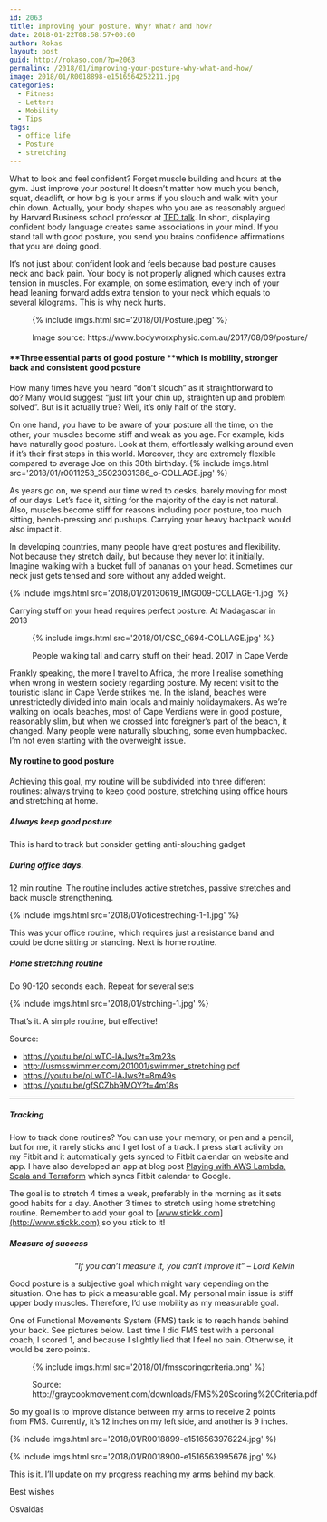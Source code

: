 ```yaml
---
id: 2063
title: Improving your posture. Why? What? and how?
date: 2018-01-22T08:58:57+00:00
author: Rokas
layout: post
guid: http://rokaso.com/?p=2063
permalink: /2018/01/improving-your-posture-why-what-and-how/
image: 2018/01/R0018898-e1516564252211.jpg
categories:
  - Fitness
  - Letters
  - Mobility
  - Tips
tags:
  - office life
  - Posture
  - stretching
---
```


What to look and feel confident? Forget muscle building and hours at the gym. Just improve your posture! It doesn&#8217;t matter how much you bench, squat, deadlift, or how big is your arms if you slouch and walk with your chin down. Actually, your body shapes who you are as reasonably argued by Harvard Business school professor at [TED talk](https://www.ted.com/talks/amy_cuddy_your_body_language_shapes_who_you_are). In short, displaying confident body language creates same associations in your mind. If you stand tall with good posture, you send you brains confidence affirmations that you are doing good.

It&#8217;s not just about confident look and feels because bad posture causes neck and back pain. Your body is not properly aligned which causes extra tension in muscles. For example, on some estimation, every inch of your head leaning forward adds extra tension to your neck which equals to several kilograms. This is why neck hurts.<figure id="attachment_2083" aria-describedby="caption-attachment-2083" style="width: 640px" class="wp-caption alignnone">

{% include imgs.html src='2018/01/Posture.jpeg' %}

<figcaption id="caption-attachment-2083" class="wp-caption-text">Image source: https://www.bodyworxphysio.com.au/2017/08/09/posture/</figcaption></figure>

#### **Three essential parts of good posture **which is mobility, stronger back and consistent good posture

How many times have you heard &#8220;don&#8217;t slouch&#8221; as it straightforward to do? Many would suggest &#8220;just lift your chin up, straighten up and problem solved&#8221;. But is it actually true? Well, it&#8217;s only half of the story.

On one hand, you have to be aware of your posture all the time, on the other, your muscles become stiff and weak as you age. For example, kids have naturally good posture. Look at them, effortlessly walking around even if it&#8217;s their first steps in this world. Moreover, they are extremely flexible compared to average Joe on this 30th birthday. {% include imgs.html src='2018/01/r0011253_35023031386_o-COLLAGE.jpg' %}

As years go on, we spend our time wired to desks, barely moving for most of our days. Let&#8217;s face it, sitting for the majority of the day is not natural. Also, muscles become stiff for reasons including poor posture, too much sitting, bench-pressing and pushups. Carrying your heavy backpack would also impact it.

In developing countries, many people have great postures and flexibility. Not because they stretch daily, but because they never lot it initially. Imagine walking with a bucket full of bananas on your head. Sometimes our neck just gets tensed and sore without any added weight.

{% include imgs.html src='2018/01/20130619_IMG009-COLLAGE-1.jpg' %}

Carrying stuff on your head requires perfect posture. At Madagascar in 2013<figure id="attachment_2077" aria-describedby="caption-attachment-2077" style="width: 700px" class="wp-caption alignnone">

{% include imgs.html src='2018/01/CSC_0694-COLLAGE.jpg' %}

<figcaption id="caption-attachment-2077" class="wp-caption-text">People walking tall and carry stuff on their head. 2017 in Cape Verde</figcaption></figure>

Frankly speaking, the more I travel to Africa, the more I realise something when wrong in western society regarding posture. My recent visit to the touristic island in Cape Verde strikes me. In the island, beaches were unrestrictedly divided into main locals and mainly holidaymakers. As we&#8217;re walking on locals beaches, most of Cape Verdians were in good posture, reasonably slim, but when we crossed into foreigner&#8217;s part of the beach, it changed. Many people were naturally slouching, some even humpbacked. I&#8217;m not even starting with the overweight issue.

#### **My routine to good posture**

Achieving this goal, my routine will be subdivided into three different routines: always trying to keep good posture, stretching using office hours and stretching at home.

##### **Always keep good posture**

This is hard to track but consider getting anti-slouching gadget

##### **During office days**.

12 min routine. The routine includes active stretches, passive stretches and back muscle strengthening.

{% include imgs.html src='2018/01/oficestreching-1-1.jpg' %}

This was your office routine, which requires just a resistance band and could be done sitting or standing. Next is home routine.

##### Home stretching routine

Do 90-120 seconds each. Repeat for several sets

{% include imgs.html src='2018/01/strching-1.jpg' %}

That&#8217;s it. A simple routine, but effective!

Source:

- https://youtu.be/oLwTC-lAJws?t=3m23s
- http://usmsswimmer.com/201001/swimmer_stretching.pdf
- https://youtu.be/oLwTC-lAJws?t=8m49s
- https://youtu.be/gfSCZbb9MOY?t=4m18s

---

##### Tracking

How to track done routines? You can use your memory, or pen and a pencil, but for me, it rarely sticks and I get lost of a track. I press start activity on my Fitbit and it automatically gets synced to Fitbit calendar on website and app. I have also developed an app at blog post [Playing with AWS Lambda, Scala and Terraform](http://rokaso.com/2018/01/playing-with-aws-lambda-scala-and-terraform/) which syncs Fitbit calendar to Google.

The goal is to stretch 4 times a week, preferably in the morning as it sets good habits for a day. Another 3 times to stretch using home stretching routine. Remember to add your goal to [www.stickk.com](http://www.stickk.com) so you stick to it!

##### Measure of success

<p style="text-align: right;">
  <em>&#8220;If you can&#8217;t measure it, you can&#8217;t improve it&#8221; &#8211; Lord Kelvin</em>
</p>

Good posture is a subjective goal which might vary depending on the situation. One has to pick a measurable goal. My personal main issue is stiff upper body muscles. Therefore, I&#8217;d use mobility as my measurable goal.

One of Functional Movements System (FMS) task is to reach hands behind your back. See pictures below. Last time I did FMS test with a personal coach, I scored 1, and because I slightly lied that I feel no pain. Otherwise, it would be zero points.<figure id="attachment_2064" aria-describedby="caption-attachment-2064" style="width: 508px" class="wp-caption alignnone">

{% include imgs.html src='2018/01/fmsscoringcriteria.png' %}

<figcaption id="caption-attachment-2064" class="wp-caption-text">Source: http://graycookmovement.com/downloads/FMS%20Scoring%20Criteria.pdf</figcaption></figure>

So my goal is to improve distance between my arms to receive 2 points from FMS. Currently, it&#8217;s 12 inches on my left side, and another is 9 inches.

{% include imgs.html src='2018/01/R0018899-e1516563976224.jpg' %}

{% include imgs.html src='2018/01/R0018900-e1516563995676.jpg' %}

This is it. I&#8217;ll update on my progress reaching my arms behind my back.

Best wishes

Osvaldas
